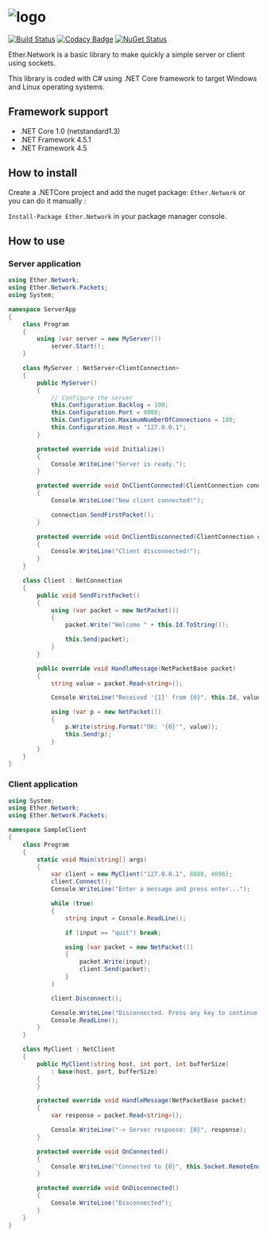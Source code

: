# ![logo](https://raw.githubusercontent.com/Eastrall/Ether.Network/develop/banner.png)

[![Build Status](https://travis-ci.org/Eastrall/Ether.Network.svg?branch=develop)](https://travis-ci.org/Eastrall/Ether.Network)
[![Codacy Badge](https://api.codacy.com/project/badge/Grade/e84d77087d6940f79061799383cc1432)](https://www.codacy.com/app/Eastrall/Ether.Network?utm_source=github.com&amp;utm_medium=referral&amp;utm_content=Eastrall/Ether.Network&amp;utm_campaign=Badge_Grade)
[![NuGet Status](https://img.shields.io/nuget/v/Ether.Network.svg)](https://www.nuget.org/packages/Ether.Network/)

Ether.Network is a basic library to make quickly a simple server or client using sockets.

This library is coded with C# using .NET Core framework to target Windows and Linux operating systems.

## Framework support

- .NET Core 1.0 (netstandard1.3)
- .NET Framework 4.5.1
- .NET Framework 4.5

## How to install

Create a .NETCore project and add the nuget package: `Ether.Network` or you can do it manually :

`Install-Package Ether.Network` in your package manager console.

## How to use

### Server application

```c#
using Ether.Network;
using Ether.Network.Packets;
using System;

namespace ServerApp
{
	class Program
	{
		using (var server = new MyServer())
			server.Start();
	}

	class MyServer : NetServer<ClientConnection>
	{
		public MyServer()
		{
			// Configure the server
			this.Configuration.Backlog = 100;
            this.Configuration.Port = 8888;
            this.Configuration.MaximumNumberOfConnections = 100;
            this.Configuration.Host = "127.0.0.1";
		}

        protected override void Initialize()
        {
            Console.WriteLine("Server is ready.");
        }

        protected override void OnClientConnected(ClientConnection connection)
        {
            Console.WriteLine("New client connected!");

            connection.SendFirstPacket();
        }

        protected override void OnClientDisconnected(ClientConnection connection)
        {
            Console.WriteLine("Client disconnected!");
        }
	}

	class Client : NetConnection
    {
        public void SendFirstPacket()
        {
            using (var packet = new NetPacket())
            {
                packet.Write("Welcome " + this.Id.ToString());

                this.Send(packet);
            }
        }

        public override void HandleMessage(NetPacketBase packet)
        {
            string value = packet.Read<string>();

            Console.WriteLine("Received '{1}' from {0}", this.Id, value);

            using (var p = new NetPacket())
            {
                p.Write(string.Format("OK: '{0}'", value));
                this.Send(p);
            }
        }
    }
}
```

### Client application

```c#
using System;
using Ether.Network;
using Ether.Network.Packets;

namespace SampleClient
{
    class Program
    {
        static void Main(string[] args)
        {
            var client = new MyClient("127.0.0.1", 8888, 4096);
            client.Connect();
            Console.WriteLine("Enter a message and press enter...");

            while (true)
            {
                string input = Console.ReadLine();

                if (input == "quit") break;

                using (var packet = new NetPacket())
                {
                    packet.Write(input);
                    client.Send(packet);
                }
            }

            client.Disconnect();

            Console.WriteLine("Disconnected. Press any key to continue...");
            Console.ReadLine();
        }
    }

	class MyClient : NetClient
    {
        public MyClient(string host, int port, int bufferSize) 
            : base(host, port, bufferSize)
        {
        }

        protected override void HandleMessage(NetPacketBase packet)
        {
            var response = packet.Read<string>();

            Console.WriteLine("-> Server response: {0}", response);
        }

        protected override void OnConnected()
        {
            Console.WriteLine("Connected to {0}", this.Socket.RemoteEndPoint.ToString());
        }

        protected override void OnDisconnected()
        {
            Console.WriteLine("Disconnected");
        }
    }
}
```